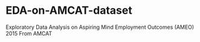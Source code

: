 # EDA-on-AMCAT-dataset
Exploratory Data Analysis on Aspiring Mind Employment Outcomes (AMEO) 2015 From AMCAT

